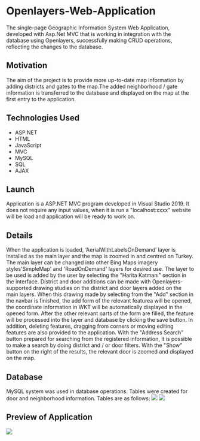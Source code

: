 # Openlayers-Web-Application

The single-page Geographic Information System Web Application, developed with Asp.Net MVC that is working in integration with the database using Openlayers, successfully making CRUD operations, reflecting the changes to the database. 

## Motivation
The aim of the project is to provide more up-to-date map information by adding districts and gates to the map.The added neighborhood / gate information is transferred to the database and displayed on the map at the first entry to the application.

## Technologies Used

* ASP.NET
* HTML 
* JavaScript
* MVC
* MySQL
* SQL
* AJAX

## Launch
Application is a ASP.NET MVC program developed in Visual Studio 2019.  It does not require any input values, when it is run a "localhost:xxxx" website will be load and application will be ready to work on. 

## Details

When the application is loaded, ‘AerialWithLabelsOnDemand’ layer is installed as the
main layer and the map is zoomed in and centred on Turkey. The main layer can be changed into other Bing Maps imagery styles'SimpleMap' and 'RoadOnDemand' layers for desired use. The layer to be used is added by the user by selecting the "Harita Katmanı" section in the interface.
District and door additions can be made with Openlayers-supported drawing studies on the district and door layers added on the main layers. When this drawing made by selecting from the "Add" section in the navbar is finished, the add form of the relevant featurea will be opened, the coordinate information in WKT will be automatically displayed in the opened form. After the other relevant parts of the form are filled, the feature will be processed into the layer and database by clicking the save button.
In addition, deleting features, dragging from corners or moving editing features are also provided to the application.
With the "Address Search" button prepared for searching from the registered information, it is possible to make a search by doing district and / or door filters. With the "Show" button on the right of the results, the relevant door is zoomed and displayed on the map.

## Database

MySQL system was used in database operations. Tables were created for door and neighborhood information. Tables are as follows:
![](https://funkyimg.com/i/38d72.png)
![](https://funkyimg.com/i/38d73.png)

## Preview of Application
![](https://im6.ezgif.com/tmp/ezgif-6-2a13dc3d8831.gif)
